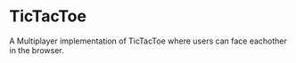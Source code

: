 # TicTacToe

A Multiplayer implementation of TicTacToe where users can face eachother in the browser.
